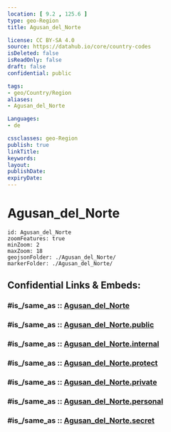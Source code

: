 ```yaml
---
location: [ 9.2 , 125.6 ] 
type: geo-Region
title: Agusan_del_Norte

license: CC BY-SA 4.0
source: https://datahub.io/core/country-codes
isDeleted: false
isReadOnly: false
draft: false
confidential: public

tags:
- geo/Country/Region
aliases:
- Agusan_del_Norte

Languages:
- de

cssclasses: geo-Region
publish: true
linkTitle: 
keywords: 
layout: 
publishDate: 
expiryDate: 
---
```


# Agusan_del_Norte

```leaflet
id: Agusan_del_Norte
zoomFeatures: true 
minZoom: 2 
maxZoom: 18
geojsonFolder: ./Agusan_del_Norte/
markerFolder: ./Agusan_del_Norte/
```


## Confidential Links & Embeds: 

### #is_/same_as :: [Agusan_del_Norte](/_Standards/Earth/Continent/Asia/Asia~South~East/Malay_Archipelago/Philippines/Regions~Philippines/Agusan_del_Norte.md) 

### #is_/same_as :: [Agusan_del_Norte.public](/_public/Earth/Continent/Asia/Asia~South~East/Malay_Archipelago/Philippines/Regions~Philippines/Agusan_del_Norte.public.md) 

### #is_/same_as :: [Agusan_del_Norte.internal](/_internal/Earth/Continent/Asia/Asia~South~East/Malay_Archipelago/Philippines/Regions~Philippines/Agusan_del_Norte.internal.md) 

### #is_/same_as :: [Agusan_del_Norte.protect](/_protect/Earth/Continent/Asia/Asia~South~East/Malay_Archipelago/Philippines/Regions~Philippines/Agusan_del_Norte.protect.md) 

### #is_/same_as :: [Agusan_del_Norte.private](/_private/Earth/Continent/Asia/Asia~South~East/Malay_Archipelago/Philippines/Regions~Philippines/Agusan_del_Norte.private.md) 

### #is_/same_as :: [Agusan_del_Norte.personal](/_personal/Earth/Continent/Asia/Asia~South~East/Malay_Archipelago/Philippines/Regions~Philippines/Agusan_del_Norte.personal.md) 

### #is_/same_as :: [Agusan_del_Norte.secret](/_secret/Earth/Continent/Asia/Asia~South~East/Malay_Archipelago/Philippines/Regions~Philippines/Agusan_del_Norte.secret.md)

